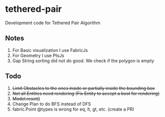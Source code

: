 # tethered-pair
Development code for Tethered Pair Algorithm

## Notes
1. For Basic visualization I use FabricJs
2. For Geometry I use PtsJs
3. Gap String sorting did not do good. We check if the polygon is empty

## Todo
1. ~~Limit Obstacles to the ones inside or partially inside the bounding box~~
2. ~~Not all Entities need rendering (Fix Entity to accept a bool for rendering)~~
3. ~~Model.reset()~~
4. Change Plan to do BFS instead of DFS
5. fabric.Point @types is wrong for eq, lt, gt, etc. (create a PR)